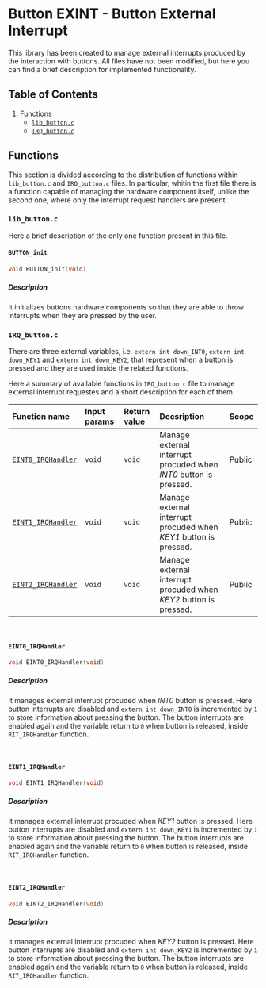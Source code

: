 # Button EXINT - Button External Interrupt
This library has been created to manage external interrupts produced by the interaction with buttons. All files have not been modified, but here you can find a brief description for implemented functionality.

## Table of Contents
1. [Functions](https://github.com/andrea-deluca/LANDTIGER-single-player-pong/tree/main/button_EXINT#functions)
   - [`lib_button.c`](https://github.com/andrea-deluca/LANDTIGER-single-player-pong/tree/main/button_EXINT#lib_buttonc)
   - [`IRQ_button.c`](https://github.com/andrea-deluca/LANDTIGER-single-player-pong/tree/main/button_EXINT#IRQ_buttonc)

## Functions
This section is divided according to the distribution of functions within `lib_button.c` and `IRQ_button.c` files. In particular, whitin the first file there is a function capable of managing the hardware component itself, unlike the second one, where only the interrupt request handlers are present.

### `lib_button.c`
Here a brief description of the only one function present in this file.

#### `BUTTON_init`
```c
void BUTTON_init(void)
```
##### Description
It initializes buttons hardware components so that they are able to throw interrupts when they are pressed by the user.

### `IRQ_button.c`
There are three external variables, i.e. `extern int down_INT0`, `extern int down_KEY1` and `extern int down_KEY2`, that represent when a button is pressed and they are used inside the related functions.

Here a summary of available functions in `IRQ_button.c` file to manage external interrupt requestes and a short description for each of them.

| Function name | Input params | Return value | Decsription | Scope |
|:--------------|:-------------|:-------------|:------------|:------|
| [`EINT0_IRQHandler`](https://github.com/andrea-deluca/LANDTIGER-single-player-pong/tree/main/button_EXINT#EINT0_IRQHandler-) | `void` | `void` | Manage external interrupt procuded when _INT0_ button is pressed. | Public |
| [`EINT1_IRQHandler`](https://github.com/andrea-deluca/LANDTIGER-single-player-pong/tree/main/button_EXINT#EINT1_IRQHandler-) | `void` | `void` | Manage external interrupt procuded when _KEY1_ button is pressed. | Public |
| [`EINT2_IRQHandler`](https://github.com/andrea-deluca/LANDTIGER-single-player-pong/tree/main/button_EXINT#EINT2_IRQHandler-) | `void` | `void` | Manage external interrupt procuded when _KEY2_ button is pressed. | Public |

</br>

#### `EINT0_IRQHandler`
```c
void EINT0_IRQHandler(void)
```
##### Description
It manages external interrupt procuded when _INT0_ button is pressed. Here button interrupts are disabled and `extern int down_INT0` is incremented by `1` to store information about pressing the button. The button interrupts are enabled again and the variable return to `0` when button is released, inside `RIT_IRQHandler` function.

</br>

#### `EINT1_IRQHandler`
```c
void EINT1_IRQHandler(void)
```
##### Description
It manages external interrupt procuded when _KEY1_ button is pressed. Here button interrupts are disabled and `extern int down_KEY1` is incremented by `1` to store information about pressing the button. The button interrupts are enabled again and the variable return to `0` when button is released, inside `RIT_IRQHandler` function.

</br>

#### `EINT2_IRQHandler`
```c
void EINT2_IRQHandler(void)
```
##### Description
It manages external interrupt procuded when _KEY2_ button is pressed. Here button interrupts are disabled and `extern int down_KEY2` is incremented by `1` to store information about pressing the button. The button interrupts are enabled again and the variable return to `0` when button is released, inside `RIT_IRQHandler` function.
